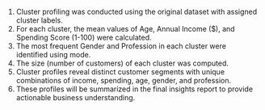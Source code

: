 1. Cluster profiling was conducted using the original dataset with assigned cluster labels.
2. For each cluster, the mean values of Age, Annual Income ($), and Spending Score (1-100) were calculated.
3. The most frequent Gender and Profession in each cluster were identified using mode.
4. The size (number of customers) of each cluster was computed.
5. Cluster profiles reveal distinct customer segments with unique combinations of income, spending, age, gender, and profession.
6. These profiles will be summarized in the final insights report to provide actionable business understanding.
